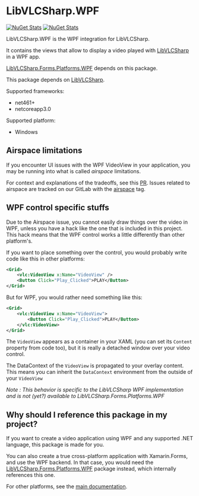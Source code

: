 # LibVLCSharp.WPF

[![NuGet Stats](https://img.shields.io/nuget/v/LibVLCSharp.WPF.svg)](https://www.nuget.org/packages/LibVLCSharp.WPF)
[![NuGet Stats](https://img.shields.io/nuget/dt/LibVLCSharp.WPF.svg)](https://www.nuget.org/packages/LibVLCSharp.WPF)

LibVLCSharp.WPF is the WPF integration for LibVLCSharp.

It contains the views that allow to display a video played with [LibVLCSharp](../LibVLCSharp/README.md)
in a WPF app.

[LibVLCSharp.Forms.Platforms.WPF](../LibVLCSharp.Forms.Platforms.WPF) depends on this package.

This package depends on [LibVLCSharp](../LibVLCSharp/README.md).

Supported frameworks:

- net461+
- netcoreapp3.0

Supported platform:

- Windows

## Airspace limitations

If you encounter UI issues with the WPF VideoView in your application, you may be running into what is called _airspace_ limitations.

For context and explanations of the tradeoffs, see this [PR](https://github.com/videolan/libvlcsharp/pull/1).
Issues related to airspace are tracked on our GitLab with the [airspace](https://code.videolan.org/videolan/LibVLCSharp/issues?scope=all&utf8=%E2%9C%93&state=all&label_name[]=airspace) tag.

## WPF control specific stuffs

Due to the Airspace issue, you cannot easily draw things over the video in WPF, unless you have a hack like the one that is included in this project.
This hack means that the WPF control works a little differently than other platform's.

If you want to place something over the control, you would probably write code like this in other platforms:

```xml
<Grid>
    <vlc:VideoView x:Name="VideoView" />
    <Button Click="Play_Clicked">PLAY</Button>
</Grid>
```

But for WPF, you would rather need something like this:

```xml
<Grid>
    <vlc:VideoView x:Name="VideoView">
        <Button Click="Play_Clicked">PLAY</Button>
    </vlc:VideoView>
</Grid>
```

The `VideoView` appears as a container in your XAML (you can set its `Content` property from code too), but it is really a detached window over your video control.

The DataContext of the `VideoView` is propagated to your overlay content. This means you can inherit the `DataContext` environment from the outside of your `VideoView`

*Note : This behavior is specific to the LibVLCSharp WPF implementation and is not (yet?) available to LibVLCSharp.Forms.Platforms.WPF*

## Why should I reference this package in my project?

If you want to create a video application using WPF and any supported .NET language, this package is made for you.

You can also create a true cross-platform application with Xamarin.Forms, and use the WPF backend.
In that case, you would need the [LibVLCSharp.Forms.Platforms.WPF](../LibVLCSharp.Forms.Platforms.WPF) package instead, which internally references this one.

For other platforms, see the [main documentation](../README.md).
